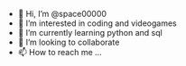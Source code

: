 - 👋 Hi, I’m @space00000
- 👀 I’m interested in coding and videogames
- 🌱 I’m currently learning python and sql
- 💞️ I’m looking to collaborate
- 📫 How to reach me ...

<!---
space00000/space00000 is a ✨ special ✨ repository because its `README.md` (this file) appears on your GitHub profile.
You can click the Preview link to take a look at your changes.
--->
